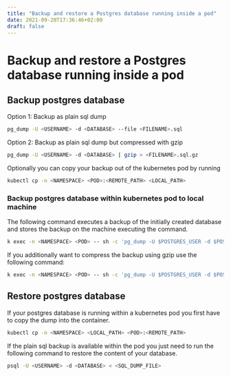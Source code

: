```yaml
---
title: "Backup and restore a Postgres database running inside a pod"
date: 2021-09-20T17:36:46+02:00
draft: false
---
```


# Backup and restore a Postgres database running inside a pod

## Backup postgres database

Option 1: Backup as plain sql dump

```bash
pg_dump -U <USERNAME> -d <DATABASE> --file <FILENAME>.sql
```

Option 2: Backup as plain sql dump but compressed with gzip

```bash
pg_dump -U <USERNAME> -d <DATABASE> | gzip > <FILENAME>.sql.gz
```

Optionally you can copy your backup out of the kubernetes pod by running

```bash
kubectl cp -n <NAMESPACE> <POD>:<REMOTE_PATH> <LOCAL_PATH>
```

### Backup postgres database within kubernetes pod to local machine

The following command executes a backup of the initially created database and stores the backup on the machine executing the command.

```bash
k exec -n <NAMESPACE> <POD> -- sh -c 'pg_dump -U $POSTGRES_USER -d $POSTGRES_DB' > ./dump.sql
```

If you additionally want to compress the backup using gzip use the following command:

```bash
k exec -n <NAMESPACE> <POD> -- sh -c 'pg_dump -U $POSTGRES_USER -d $POSTGRES_DB | gzip' > ./dump.sql.gz
```

## Restore postgres database

If your postgres database is running within a kubernetes pod you first have to copy the dump into the container.

```bash
kubectl cp -n <NAMESPACE> <LOCAL_PATH> <POD>:<REMOTE_PATH>
```

If the plain sql backup is available within the pod you just need to run the following command to restore the content of your database.

```bash
psql -U <USERNAME> -d <DATABASE> < <SQL_DUMP_FILE>
```
